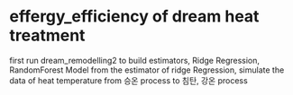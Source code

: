 # effergy_efficiency of dream heat treatment
first run dream_remodelling2 to build estimators, Ridge Regression, RandomForest Model
from the estimator of ridge Regression, simulate the data of heat temperature from 승온 process to 침탄, 강온 process
